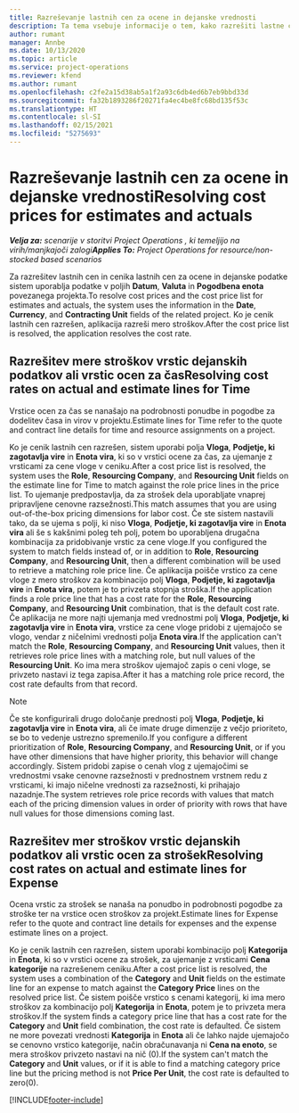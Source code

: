 ```yaml
---
title: Razreševanje lastnih cen za ocene in dejanske vrednosti
description: Ta tema vsebuje informacije o tem, kako razrešiti lastne cene za ocene in dejanske vrednosti.
author: rumant
manager: Annbe
ms.date: 10/13/2020
ms.topic: article
ms.service: project-operations
ms.reviewer: kfend
ms.author: rumant
ms.openlocfilehash: c2fe2a15d38ab5a1f2a93c6db4ed6b7eb9bbd33d
ms.sourcegitcommit: fa32b1893286f20271fa4ec4be8fc68bd135f53c
ms.translationtype: HT
ms.contentlocale: sl-SI
ms.lasthandoff: 02/15/2021
ms.locfileid: "5275693"
---
```

# <a name="resolving-cost-prices-for-estimates-and-actuals"></a><span data-ttu-id="f64d2-103">Razreševanje lastnih cen za ocene in dejanske vrednosti</span><span class="sxs-lookup"><span data-stu-id="f64d2-103">Resolving cost prices for estimates and actuals</span></span>

<span data-ttu-id="f64d2-104">_**Velja za:** scenarije v storitvi Project Operations , ki temeljijo na virih/manjkajoči zalogi_</span><span class="sxs-lookup"><span data-stu-id="f64d2-104">_**Applies To:** Project Operations for resource/non-stocked based scenarios_</span></span>

<span data-ttu-id="f64d2-105">Za razrešitev lastnih cen in cenika lastnih cen za ocene in dejanske podatke sistem uporablja podatke v poljih **Datum**, **Valuta** in **Pogodbena enota** povezanega projekta.</span><span class="sxs-lookup"><span data-stu-id="f64d2-105">To resolve cost prices and the cost price list for estimates and actuals, the system uses the information in the **Date**, **Currency**, and **Contracting Unit** fields of the related project.</span></span> <span data-ttu-id="f64d2-106">Ko je cenik lastnih cen razrešen, aplikacija razreši mero stroškov.</span><span class="sxs-lookup"><span data-stu-id="f64d2-106">After the cost price list is resolved, the application resolves the cost rate.</span></span>

## <a name="resolving-cost-rates-on-actual-and-estimate-lines-for-time"></a><span data-ttu-id="f64d2-107">Razrešitev mere stroškov vrstic dejanskih podatkov ali vrstic ocen za čas</span><span class="sxs-lookup"><span data-stu-id="f64d2-107">Resolving cost rates on actual and estimate lines for Time</span></span>

<span data-ttu-id="f64d2-108">Vrstice ocen za čas se nanašajo na podrobnosti ponudbe in pogodbe za dodelitev časa in virov v projektu.</span><span class="sxs-lookup"><span data-stu-id="f64d2-108">Estimate lines for Time refer to the quote and contract line details for time and resource assignments on a project.</span></span>

<span data-ttu-id="f64d2-109">Ko je cenik lastnih cen razrešen, sistem uporabi polja **Vloga**, **Podjetje, ki zagotavlja vire** in **Enota vira**, ki so v vrstici ocene za čas, za ujemanje z vrsticami za cene vloge v ceniku.</span><span class="sxs-lookup"><span data-stu-id="f64d2-109">After a cost price list is resolved, the system uses the **Role**, **Resourcing Company**, and **Resourcing Unit** fields on the estimate line for Time to match against the role price lines in the price list.</span></span> <span data-ttu-id="f64d2-110">To ujemanje predpostavlja, da za strošek dela uporabljate vnaprej pripravljene cenovne razsežnosti.</span><span class="sxs-lookup"><span data-stu-id="f64d2-110">This match assumes that you are using out-of-the-box pricing dimensions for labor cost.</span></span> <span data-ttu-id="f64d2-111">Če ste sistem nastavili tako, da se ujema s polji, ki niso **Vloga**, **Podjetje, ki zagotavlja vire** in **Enota vira** ali še s kakšnimi poleg teh polj, potem bo uporabljena drugačna kombinacija za pridobivanje vrstic za cene vloge.</span><span class="sxs-lookup"><span data-stu-id="f64d2-111">If you configured the system to match fields instead of, or in addition to **Role**, **Resourcing Company**, and **Resourcing Unit**, then a different combination will be used to retrieve a matching role price line.</span></span> <span data-ttu-id="f64d2-112">Če aplikacija poišče vrstico za cene vloge z mero stroškov za kombinacijo polj **Vloga**, **Podjetje, ki zagotavlja vire** in **Enota vira**, potem je to privzeta stopnja stroška.</span><span class="sxs-lookup"><span data-stu-id="f64d2-112">If the application finds a role price line that has a cost rate for the **Role**, **Resourcing Company**, and **Resourcing Unit** combination, that is the default cost rate.</span></span> <span data-ttu-id="f64d2-113">Če aplikacija ne more najti ujemanja med vrednostmi polj **Vloga**, **Podjetje, ki zagotavlja vire** in **Enota vira**, vrstice za cene vloge pridobi z ujemajočo se vlogo, vendar z ničelnimi vrednosti polja **Enota vira**.</span><span class="sxs-lookup"><span data-stu-id="f64d2-113">If the application can't match the **Role**, **Resourcing Company**, and **Resourcing Unit** values, then it retrieves role price lines with a matching role, but null values of the **Resourcing Unit**.</span></span> <span data-ttu-id="f64d2-114">Ko ima mera stroškov ujemajoč zapis o ceni vloge, se privzeto nastavi iz tega zapisa.</span><span class="sxs-lookup"><span data-stu-id="f64d2-114">After it has a matching role price record, the cost rate defaults from that record.</span></span> 

> [!NOTE]
> <span data-ttu-id="f64d2-115">Če ste konfigurirali drugo določanje prednosti polj **Vloga**, **Podjetje, ki zagotavlja vire** in **Enota vira**, ali če imate druge dimenzije z večjo prioriteto, se bo to vedenje ustrezno spremenilo.</span><span class="sxs-lookup"><span data-stu-id="f64d2-115">If you configure a different prioritization of **Role**, **Resourcing Company**, and **Resourcing Unit**, or if you have other dimensions that have higher priority, this behavior will change accordingly.</span></span> <span data-ttu-id="f64d2-116">Sistem pridobi zapise o cenah vlog z ujemajočimi se vrednostmi vsake cenovne razsežnosti v prednostnem vrstnem redu z vrsticami, ki imajo ničelne vrednosti za razsežnosti, ki prihajajo nazadnje.</span><span class="sxs-lookup"><span data-stu-id="f64d2-116">The system retrieves role price records with values that match each of the pricing dimension values in order of priority with rows that have null values for those dimensions coming last.</span></span>

## <a name="resolving-cost-rates-on-actual-and-estimate-lines-for-expense"></a><span data-ttu-id="f64d2-117">Razrešitev mer stroškov vrstic dejanskih podatkov ali vrstic ocen za strošek</span><span class="sxs-lookup"><span data-stu-id="f64d2-117">Resolving cost rates on actual and estimate lines for Expense</span></span>

<span data-ttu-id="f64d2-118">Ocena vrstic za strošek se nanaša na ponudbo in podrobnosti pogodbe za stroške ter na vrstice ocen stroškov za projekt.</span><span class="sxs-lookup"><span data-stu-id="f64d2-118">Estimate lines for Expense refer to the quote and contract line details for expenses and the expense estimate lines on a project.</span></span>

<span data-ttu-id="f64d2-119">Ko je cenik lastnih cen razrešen, sistem uporabi kombinacijo polj **Kategorija** in **Enota**, ki so v vrstici ocene za strošek, za ujemanje z vrsticami **Cena kategorije** na razrešenem ceniku.</span><span class="sxs-lookup"><span data-stu-id="f64d2-119">After a cost price list is resolved, the system uses a combination of the **Category** and **Unit** fields on the estimate line for an expense to match against the **Category Price** lines on the resolved price list.</span></span> <span data-ttu-id="f64d2-120">Če sistem poišče vrstico s cenami kategorij, ki ima mero stroškov za kombinacijo polj **Kategorija** in **Enota**, potem je to privzeta mera stroškov.</span><span class="sxs-lookup"><span data-stu-id="f64d2-120">If the system finds a category price line that has a cost rate for the **Category** and **Unit** field combination, the cost rate is defaulted.</span></span> <span data-ttu-id="f64d2-121">Če sistem ne more povezati vrednosti **Kategorija** in **Enota** ali če lahko najde ujemajočo se cenovno vrstico kategorije, način obračunavanja ni **Cena na enoto**, se mera stroškov privzeto nastavi na nič (0).</span><span class="sxs-lookup"><span data-stu-id="f64d2-121">If the system can't match the **Category** and **Unit** values, or if it is able to find a matching category price line but the pricing method is not **Price Per Unit**, the cost rate is defaulted to zero(0).</span></span>


[!INCLUDE[footer-include](../includes/footer-banner.md)]